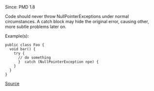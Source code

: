 Since: PMD 1.8

Code should never throw NullPointerExceptions under normal circumstances.  A catch block may hide the 
original error, causing other, more subtle problems later on.

Example(s):
```
public class Foo {
  void bar() {
    try {
      // do something
      }  catch (NullPointerException npe) {
    }
  }
}
```

[Source](https://pmd.github.io/pmd-5.6.1/pmd-java/rules/java/strictexception.html#AvoidCatchingNPE)
